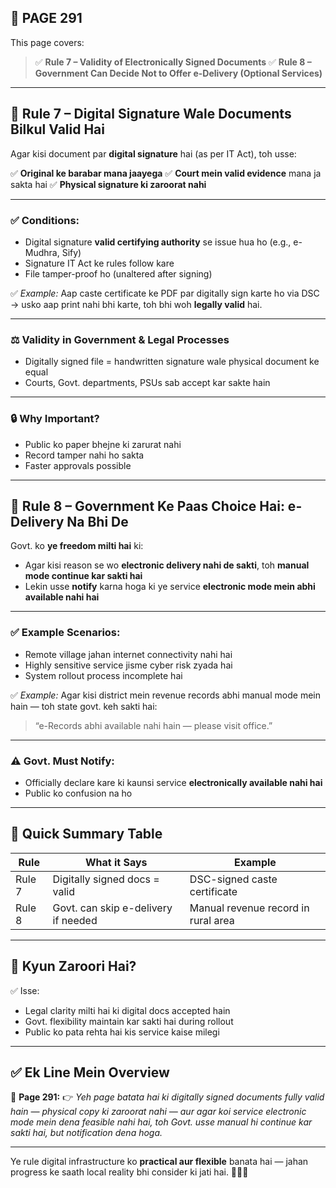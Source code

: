 ## 📄 **PAGE 291**

This page covers:

> ✅ **Rule 7 – Validity of Electronically Signed Documents**
> ✅ **Rule 8 – Government Can Decide Not to Offer e-Delivery (Optional Services)**

---

## 🔹 **Rule 7 – Digital Signature Wale Documents Bilkul Valid Hai**

Agar kisi document par **digital signature** hai (as per IT Act), toh usse:

✅ **Original ke barabar mana jaayega**
✅ **Court mein valid evidence** mana ja sakta hai
✅ **Physical signature ki zaroorat nahi**

---

### ✅ Conditions:

* Digital signature **valid certifying authority** se issue hua ho (e.g., e-Mudhra, Sify)
* Signature IT Act ke rules follow kare
* File tamper-proof ho (unaltered after signing)

✅ *Example:*
Aap caste certificate ke PDF par digitally sign karte ho via DSC → usko aap print nahi bhi karte, toh bhi woh **legally valid** hai.

---

### ⚖️ Validity in Government & Legal Processes

* Digitally signed file = handwritten signature wale physical document ke equal
* Courts, Govt. departments, PSUs sab accept kar sakte hain

---

### 🔒 Why Important?

* Public ko paper bhejne ki zarurat nahi
* Record tamper nahi ho sakta
* Faster approvals possible

---

## 🔹 Rule 8 – Government Ke Paas Choice Hai: e-Delivery Na Bhi De

Govt. ko **ye freedom milti hai** ki:

* Agar kisi reason se wo **electronic delivery nahi de sakti**, toh **manual mode continue kar sakti hai**
* Lekin usse **notify** karna hoga ki ye service **electronic mode mein abhi available nahi hai**

---

### ✅ Example Scenarios:

* Remote village jahan internet connectivity nahi hai
* Highly sensitive service jisme cyber risk zyada hai
* System rollout process incomplete hai

✅ *Example:*
Agar kisi district mein revenue records abhi manual mode mein hain — toh state govt. keh sakti hai:

> “e-Records abhi available nahi hain — please visit office.”

---

### ⚠️ Govt. Must Notify:

* Officially declare kare ki kaunsi service **electronically available nahi hai**
* Public ko confusion na ho

---

## 🧩 **Quick Summary Table**

| Rule   | What it Says                        | Example                             |
| ------ | ----------------------------------- | ----------------------------------- |
| Rule 7 | Digitally signed docs = valid       | DSC-signed caste certificate        |
| Rule 8 | Govt. can skip e-delivery if needed | Manual revenue record in rural area |

---

## 🔹 **Kyun Zaroori Hai?**

✅ Isse:

* Legal clarity milti hai ki digital docs accepted hain
* Govt. flexibility maintain kar sakti hai during rollout
* Public ko pata rehta hai kis service kaise milegi

---

## ✅ **Ek Line Mein Overview**

📌 **Page 291:**
👉 *Yeh page batata hai ki digitally signed documents fully valid hain — physical copy ki zaroorat nahi — aur agar koi service electronic mode mein dena feasible nahi hai, toh Govt. usse manual hi continue kar sakti hai, but notification dena hoga.*

---

Ye rule digital infrastructure ko **practical aur flexible** banata hai — jahan progress ke saath local reality bhi consider ki jati hai. 🧾🔏📡
